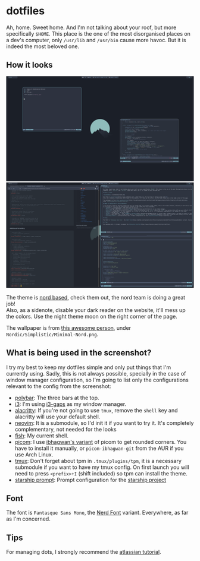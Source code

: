 # dotfiles

Ah, home. Sweet home. And I'm not talking about your roof, but more specifically `$HOME`. This place is the one of the most disorganised places on a dev's
computer, only `/usr/lib` and `/usr/bin` cause more havoc. But it is indeed the most beloved one.

## How it looks

![screenshot](./screenshots/nord.png)
![screenshot-working](./screenshots/nord-work.png)

The theme is [nord based](https://www.nordtheme.com/), check them out, the nord team is doing a great job!<br>
Also, as a sidenote, disable your dark reader on the website, it'll mess up the colors. Use the night theme moon on the right corner of the page.

The wallpaper is from [this awesome person](https://raw.githubusercontent.com/Blu3Jive001/Wallpapers/master/Nordic/Simplistic/Minimal-Nord.png), 
under `Nordic/Simplistic/Minimal-Nord.png`.

## What is being used in the screenshot?

I try my best to keep my dotfiles simple and only put things that I'm currently using. Sadly, this is not always possible, specially in the case of window manager configuration,
so I'm going to list only the configurations relevant to the config from the screenshot:
  - [polybar](./.config/polybar): The three bars at the top.
  - [i3](./.config/.i3/config): I'm using [i3-gaps](https://github.com/Airblader/i3) as my window manager.
  - [alacritty](./.config/alacritty/alacritty.yml): If you're not going to use `tmux`, remove the `shell` key and alacritty will use your default shell.
  - [neovim](./.config/nvim): It is a submodule, so I'd init it if you want to try it. It's completely complementary, not needed for the looks
  - [fish](./.config/fish): My current shell.
  - [picom](./.config/picom): I use [ibhagwan's variant](https://github.com/ibhagwan/picom) of picom to get rounded corners. You have to install it manually, or `picom-ibhagwan-git` from the AUR if you use Arch Linux.
  - [tmux](./.tmux.conf): Don't forget about tpm in `.tmux/plugins/tpm`, it is a necessary submodule if you want to have my tmux config. On first launch you will need to press `<prefix>+I` (shift included) so tpm can install the theme.
  - [starship prompt](./.config/starship.toml): Prompt configuration for the [starship project](https://starship.rs/)

## Font

The font is `Fantasque Sans Mono`, the [Nerd Font](https://github.com/ryanoasis/nerd-fonts/tree/master/patched-fonts/FantasqueSansMono) variant. Everywhere, as far as I'm concerned.

## Tips 

For managing dots, I strongly recommend the [atlassian tutorial](https://www.atlassian.com/git/tutorials/dotfiles).
